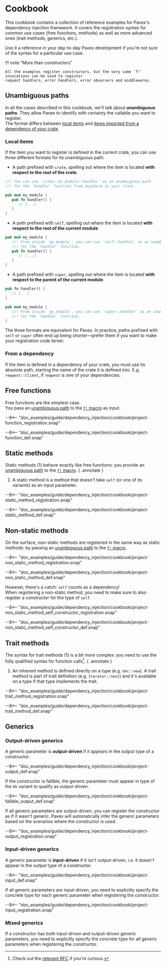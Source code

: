 # Cookbook

This cookbook contains a collection of reference examples for Pavex's dependency injection framework.
It covers the registration syntax for common use cases (free functions, methods) as well as more advanced ones
(trait methods, generics, etc.).

Use it a reference in your day-to-day Pavex development if you're not sure of the syntax for a particular use case.

!!! note "More than constructors"

    All the examples register constructors, but the very same `f!` invocations can be used to register 
    request handlers, error handlers, error observers and middlewares.

## Unambiguous paths

In all the cases described in this cookbook, we'll talk about **unambiguous paths**.
They allow Pavex to identify with certainty the callable you want to register.\
The format differs between [local items](#local-items) and [items imported from a dependency of your crate](#from-a-dependency).

### Local items

If the item you want to register is defined in the current crate,
you can use three different formats for its unambiguous path:

- A path prefixed with `crate`, spelling out where the item is located **with respect to the root of the crate**.

```rust
//! You can use `crate::my_module::handler` as an unambiguous path
//! for the `handler` function from anywhere in your crate.

pub mod my_module {
   pub fn handler() {
      // [...]
   }
}
```

- A path prefixed with `self`, spelling out where the item is located **with respect to the root of the current module**.

```rust
pub mod my_module {
   //! From inside `my_module`, you can use `self::handler` as an unambiguous path
   //! for the `handler` function.
   pub fn handler() {
      // [...]
   }
}
```

- A path prefixed with `super`, spelling out where the item is located **with respect to the parent of the current module**.

```rust
pub fn handler() {
   // [...]
}

pub mod my_module {
   //! From inside `my_module`, you can use `super::handler` as an unambiguous path
   //! for the `handler` function.
}
```

The three formats are equivalent for Pavex.
In practice,
paths prefixed with `self` or `super` often end up being shorter—prefer them if you want to make your registration code terser.

### From a dependency

If the item is defined in a dependency of your crate, you must use its absolute path, starting the name of
the crate it is defined into. E.g. `reqwest::Client`, if `reqwest` is one of your dependencies.

## Free functions

Free functions are the simplest case.\
You pass an [unambiguous path] to the [`f!` macro][f!] as input.

--8<-- "doc_examples/guide/dependency_injection/cookbook/project-function_registration.snap"

--8<-- "doc_examples/guide/dependency_injection/cookbook/project-function_def.snap"

## Static methods

Static methods (1) behave exactly like free functions: you provide an [unambiguous path] to the [`f!` macro][f!].
{ .annotate }

1. A static method is a method that doesn't take `self` (or one of its variants) as an input parameter.

--8<-- "doc_examples/guide/dependency_injection/cookbook/project-static_method_registration.snap"

--8<-- "doc_examples/guide/dependency_injection/cookbook/project-static_method_def.snap"

## Non-static methods

On the surface, non-static methods are registered in the same way as static methods:
by passing an [unambiguous path] to the [`f!` macro][f!].

--8<-- "doc_examples/guide/dependency_injection/cookbook/project-non_static_method_registration.snap"

--8<-- "doc_examples/guide/dependency_injection/cookbook/project-non_static_method_def.snap"

However, there's a catch: `self` counts as a dependency!\
When registering a non-static method, you need to make sure to also register a constructor
for the type of `self`.

--8<-- "doc_examples/guide/dependency_injection/cookbook/project-non_static_method_self_constructor_registration.snap"

--8<-- "doc_examples/guide/dependency_injection/cookbook/project-non_static_method_self_constructor_def.snap"

## Trait methods

The syntax for trait methods (1) is a bit more complex: you need to use the fully qualified syntax
for function calls[^ufcs].
{ .annotate }

1. An inherent method is defined directly on a type (e.g. `Vec::new`).
   A trait method is part of trait definition (e.g. `Iterator::next`) and it's available
   on a type if that type implements the trait.

--8<-- "doc_examples/guide/dependency_injection/cookbook/project-trait_method_registration.snap"

--8<-- "doc_examples/guide/dependency_injection/cookbook/project-trait_method_def.snap"

## Generics

### Output-driven generics

A generic parameter is **output-driven** if it appears in the output type of a constructor.

--8<-- "doc_examples/guide/dependency_injection/cookbook/project-output_def.snap"

If the constructor is fallible, the generic parameter must appear in type of the `Ok` variant to
qualify as output-driven.

--8<-- "doc_examples/guide/dependency_injection/cookbook/project-fallible_output_def.snap"

If all generic parameters are output-driven, you can register the constructor
as if it wasn't generic. Pavex will automatically infer the generic parameters
based on the scenarios where the constructor is used.

--8<-- "doc_examples/guide/dependency_injection/cookbook/project-output_registration.snap"

### Input-driven generics

A generic parameter is **input-driven** if it isn't output-driven, i.e. it doesn't appear in the output type of a
constructor.

--8<-- "doc_examples/guide/dependency_injection/cookbook/project-input_def.snap"

If all generic parameters are input-driven, you need to explicitly specify
the concrete type for each generic parameter when registering the constructor.

--8<-- "doc_examples/guide/dependency_injection/cookbook/project-input_registration.snap"

### Mixed generics

If a constructor has both input-driven and output-driven generic parameters,
you need to explicitly specify the concrete type for all generic parameters
when registering the constructor.

[f!]: /api_reference/pavex/macro.f!.html
[unambiguous path]: #unambiguous-paths

[^ufcs]: Check out the [relevant RFC](https://github.com/rust-lang/rfcs/blob/master/text/0132-ufcs.md) if you're curious.
